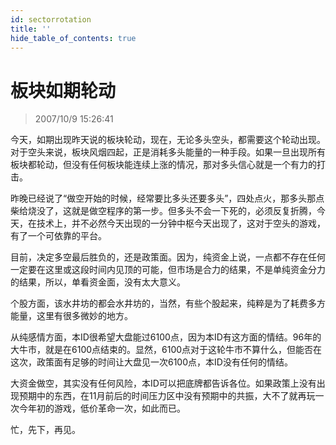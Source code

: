 ```yaml
---
id: sectorrotation 
title: ''
hide_table_of_contents: true
---
```


# 板块如期轮动

> 2007/10/9 15:26:41

<div style={{color: '#009900', fontWeight: 'bold', fontSize: '18px'}}>

今天，如期出现昨天说的板块轮动，现在，无论多头空头，都需要这个轮动出现。对于空头来说，板块风烟四起，正是消耗多头能量的一种手段。如果一旦出现所有板块都轮动，但没有任何板块能连续上涨的情况，那对多头信心就是一个有力的打击。
 
昨晚已经说了“做空开始的时候，经常要比多头还要多头”，四处点火，那多头那点柴给烧没了，这就是做空程序的第一步。但多头不会一下死的，必须反复折腾，今天，在技术上，并不必然今天出现的一分钟中枢今天出现了，这对于空头的游戏，有了一个可依靠的平台。
 
目前，决定多空最后胜负的，还是政策面。因为，纯资金上说，一点都不存在任何一定要在这里或这段时间内见顶的可能，但市场是合力的结果，不是单纯资金分力的结果，所以，单看资金面，没有太大意义。
 
个股方面，该水井坊的都会水井坊的，当然，有些个股起来，纯粹是为了耗费多方能量，这里有很多微妙的地方。
 
从纯感情方面，本ID很希望大盘能过6100点，因为本ID有这方面的情结。96年的大牛市，就是在6100点结束的。显然，6100点对于这轮牛市不算什么，但能否在这次，政策面有足够的时间让大盘见一次6100点，本ID没有任何的情结。
 
大资金做空，其实没有任何风险，本ID可以把底牌都告诉各位。如果政策上没有出现预期中的东西，在11月前后的时间压力区中没有预期中的共振，大不了就再玩一次今年初的游戏，低价革命一次，如此而已。
 
忙，先下，再见。

</div>